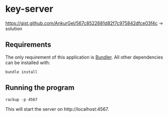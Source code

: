 # key-server
https://gist.github.com/AnkurGel/567c8522681d82f7c975842dfce03f4c -> solution

## Requirements

The only requirement of this application is [Bundler](http://bundler.io). All other dependencies can be installed with:

    bundle install

## Running the program

    rackup -p 4567

This will start the server on http://localhost:4567.
